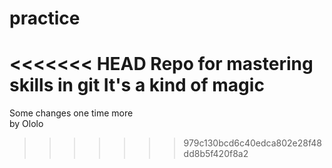 # practice
<<<<<<< HEAD
Repo for mastering skills in git
It's a kind of magic
=======
Some changes one time more   
                by Ololo
>>>>>>> 979c130bcd6c40edca802e28f48dd8b5f420f8a2
